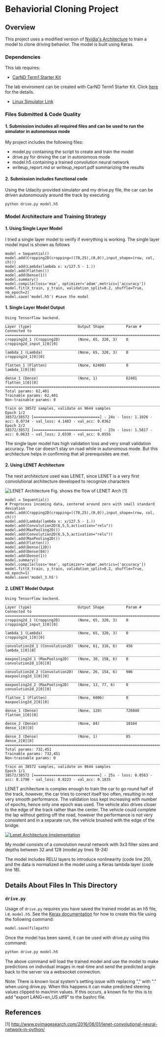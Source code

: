 # Behaviorial Cloning Project

Overview
---
This project uses a modified version of [Nvidia's Architecture](https://devblogs.nvidia.com/parallelforall/deep-learning-self-driving-cars/) to train a model to clone driving behavior. The model is built using Keras.

### Dependencies
This lab requires:

* [CarND Term1 Starter Kit](https://github.com/udacity/CarND-Term1-Starter-Kit)

The lab enviroment can be created with CarND Term1 Starter Kit. Click [here](https://github.com/udacity/CarND-Term1-Starter-Kit/blob/master/README.md) for the details.

* [Linux Simulator Link](https://d17h27t6h515a5.cloudfront.net/topher/2017/February/58ae46bb_linux-sim/linux-sim.zip)

### Files Submitted & Code Quality

#### 1. Submission includes all required files and can be used to run the simulator in autonomous mode

My project includes the following files:
* model.py containing the script to create and train the model
* drive.py for driving the car in autonomous mode
* model.h5 containing a trained convolution neural network 
* writeup_report.md or writeup_report.pdf summarizing the results

#### 2. Submission includes functional code
Using the Udacity provided simulator and my drive.py file, the car can be driven autonomously around the track by executing 
```sh
python drive.py model.h5
```
### Model Architecture and Training Strategy
#### 1. Using Single Layer Model

I tried a single layer model to verify if everything is working. The single layer model input is shown as follows
```
model = Sequential()
model.add(Cropping2D(cropping=((70,25),(0,0)),input_shape=(row, col, ch)))
model.add(Lambda(lambda x: x/127.5 - 1.))
model.add(Flatten())
model.add(Dense(1))
model.summary()
model.compile(loss='mse', optimizer='adam',metrics=['accuracy'])
model.fit(X_train, y_train, validation_split=0.2, shuffle=True, nb_epoch=2)
model.save('model.h5') #save the model
```

#### 1. Single Layer Model Output

```
Using TensorFlow backend.
____________________________________________________________________________________________________
Layer (type)                     Output Shape          Param #     Connected to                     
====================================================================================================
cropping2d_1 (Cropping2D)        (None, 65, 320, 3)    0           cropping2d_input_1[0][0]         
____________________________________________________________________________________________________
lambda_1 (Lambda)                (None, 65, 320, 3)    0           cropping2d_1[0][0]               
____________________________________________________________________________________________________
flatten_1 (Flatten)              (None, 62400)         0           lambda_1[0][0]                   
____________________________________________________________________________________________________
dense_1 (Dense)                  (None, 1)             62401       flatten_1[0][0]                  
====================================================================================================
Total params: 62,401
Trainable params: 62,401
Non-trainable params: 0
____________________________________________________________________________________________________
Train on 38572 samples, validate on 9644 samples
Epoch 1/2
38572/38572 [==============================] - 24s - loss: 1.1026 - acc: 0.0734 - val_loss: 4.1483 - val_acc: 0.0362
Epoch 2/2
38572/38572 [==============================] - 23s - loss: 1.5817 - acc: 0.0633 - val_loss: 2.0330 - val_acc: 0.0555
```
The single layer model has high validation loss and very small validation accuracy. The car doesn't stay on road while in autonomous mode. 
But this architecture helps in confirming that all prerequisites are met. 

#### 2. Using LENET Architecture 
The next architecture used was LENET, since LENET is a very first convolutional architecture developed to recognize characters 

![LENET Architecture](http://www.pyimagesearch.com/wp-content/uploads/2016/06/lenet_architecture.png)
Fig. shows the flow of LENET Arch [1]

```
model = Sequential()
# Preprocess incoming data, centered around zero with small standard deviation
model.add(Cropping2D(cropping=((70,25),(0,0)),input_shape=(row, col, ch)))
model.add(Lambda(lambda x: x/127.5 - 1.))
model.add(Convolution2D(6,5,5,activation="relu"))
model.add(MaxPooling2D())
model.add(Convolution2D(6,5,5,activation="relu"))
model.add(MaxPooling2D())
model.add(Flatten())
model.add(Dense(120))
model.add(Dense(84))
model.add(Dense(1))
model.summary()
model.compile(loss='mse', optimizer='adam',metrics=['accuracy'])
model.fit(X_train, y_train, validation_split=0.2, shuffle=True, nb_epoch=1)
model.save('model_3.h5')
```
#### 2. LENET Model Output
```
Using TensorFlow backend.
____________________________________________________________________________________________________
Layer (type)                     Output Shape          Param #     Connected to                     
====================================================================================================
cropping2d_1 (Cropping2D)        (None, 65, 320, 3)    0           cropping2d_input_1[0][0]         
____________________________________________________________________________________________________
lambda_1 (Lambda)                (None, 65, 320, 3)    0           cropping2d_1[0][0]               
____________________________________________________________________________________________________
convolution2d_1 (Convolution2D)  (None, 61, 316, 6)    456         lambda_1[0][0]                   
____________________________________________________________________________________________________
maxpooling2d_1 (MaxPooling2D)    (None, 30, 158, 6)    0           convolution2d_1[0][0]            
____________________________________________________________________________________________________
convolution2d_2 (Convolution2D)  (None, 26, 154, 6)    906         maxpooling2d_1[0][0]             
____________________________________________________________________________________________________
maxpooling2d_2 (MaxPooling2D)    (None, 13, 77, 6)     0           convolution2d_2[0][0]            
____________________________________________________________________________________________________
flatten_1 (Flatten)              (None, 6006)          0           maxpooling2d_2[0][0]             
____________________________________________________________________________________________________
dense_1 (Dense)                  (None, 120)           720840      flatten_1[0][0]                  
____________________________________________________________________________________________________
dense_2 (Dense)                  (None, 84)            10164       dense_1[0][0]                    
____________________________________________________________________________________________________
dense_3 (Dense)                  (None, 1)             85          dense_2[0][0]                    
====================================================================================================
Total params: 732,451
Trainable params: 732,451
Non-trainable params: 0
____________________________________________________________________________________________________
Train on 38572 samples, validate on 9644 samples
Epoch 1/1
38572/38572 [==============================] - 25s - loss: 0.0563 - acc: 0.1790 - val_loss: 0.0223 - val_acc: 0.1835
```

LENET architecture is complex enough to train the car to go round half of the track, however, the car tries to correct itself too often, resulting in not very smooth performance. The validation loss kept increasing with number of epochs, hence only one epoch was used. The vehicle also drives closer to the edge of the track rather than the center. The vehicle could complete the lap without getting off the road, however the performance is not very consistent and in a separate run, the vehicle brushed with the edge of the bridge. 

[![Lenet Architecture Implementation](https://i.ytimg.com/vi/gLNZs3Dik_U/1.jpg?time=1494714127121)](https://youtu.be/gLNZs3Dik_U)

My model consists of a convolution neural network with 3x3 filter sizes and depths between 32 and 128 (model.py lines 18-24) 

The model includes RELU layers to introduce nonlinearity (code line 20), and the data is normalized in the model using a Keras lambda layer (code line 18). 


## Details About Files In This Directory

### `drive.py`

Usage of `drive.py` requires you have saved the trained model as an h5 file, i.e. `model.h5`. See the [Keras documentation](https://keras.io/getting-started/faq/#how-can-i-save-a-keras-model) for how to create this file using the following command:
```sh
model.save(filepath)
```

Once the model has been saved, it can be used with drive.py using this command:

```sh
python drive.py model.h5
```

The above command will load the trained model and use the model to make predictions on individual images in real-time and send the predicted angle back to the server via a websocket connection.

Note: There is known local system's setting issue with replacing "," with "." when using drive.py. When this happens it can make predicted steering values clipped to max/min values. If this occurs, a known fix for this is to add "export LANG=en_US.utf8" to the bashrc file.

## References 

[1] http://www.pyimagesearch.com/2016/08/01/lenet-convolutional-neural-network-in-python/
